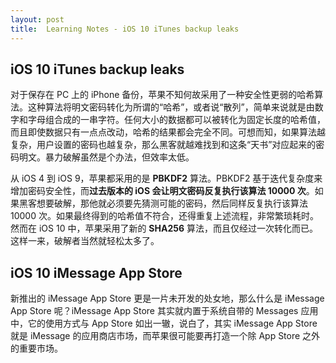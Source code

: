 ```yaml
---
layout: post
title:  Learning Notes - iOS 10 iTunes backup leaks
---
```

## iOS 10 iTunes backup leaks

对于保存在 PC 上的 iPhone 备份，苹果不知何故采用了一种安全性更弱的哈希算法。这种算法将明文密码转化为所谓的“哈希”，或者说“散列”，简单来说就是由数字和字母组合成的一串字符。任何大小的数据都可以被转化为固定长度的哈希值，而且即使数据只有一点点改动，哈希的结果都会完全不同。可想而知，如果算法越复杂，用户设置的密码也越复杂，那么黑客就越难找到和这条“天书”对应起来的密码明文。暴力破解虽然是个办法，但效率太低。

从 iOS 4 到 iOS 9，苹果都采用的是 **PBKDF2** 算法。PBKDF2 基于迭代复杂度来增加密码安全性，而**过去版本的 iOS 会让明文密码反复执行该算法 10000 次**。如果黑客想要破解，那他就必须要先猜测可能的密码，然后同样反复执行该算法 10000 次。如果最终得到的哈希值不符合，还得重复上述流程，非常繁琐耗时。然而在 iOS 10 中，苹果采用了新的 **SHA256** 算法，而且仅经过一次转化而已。这样一来，破解者当然就轻松太多了。 

## iOS 10 iMessage App Store
新推出的 iMessage App Store 更是一片未开发的处女地，那么什么是 iMessage App Store 呢？iMessage App Store 其实就内置于系统自带的 Messages 应用中，它的使用方式与 App Store 如出一辙，说白了，其实 iMessage App Store 就是 iMessage 的应用商店市场，而苹果很可能要再打造一个除 App Store 之外的重要市场。


